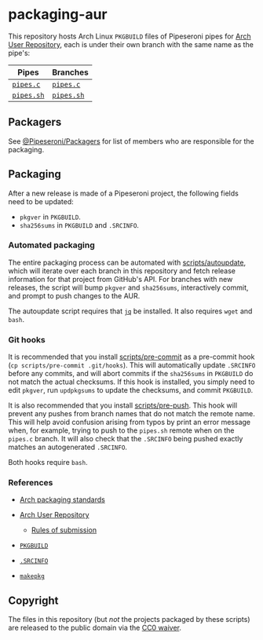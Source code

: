 # packaging-aur

This repository hosts Arch Linux `PKGBUILD` files of Pipeseroni pipes for [Arch User Repository][AUR], each is under their own branch with the same name as the pipe's:

Pipes                    | Branches
------------------------ | -------------------------
[`pipes.c`][pipes.c]     | [`pipes.c`][branch-c]
[`pipes.sh`][pipes.sh]   | [`pipes.sh`][branch-sh]

[AUR]: https://aur.archlinux.org/
[pipes.c]: https://github.com/pipeseroni/pipes.c
[pipes.sh]: https://github.com/pipeseroni/pipes.sh
[branch-c]: https://github.com/pipeseroni/packaging-aur/tree/pipes.c
[branch-sh]: https://github.com/pipeseroni/packaging-aur/tree/pipes.sh


## Packagers

See [@Pipeseroni/Packagers][packagers] for list of members who are responsible for the packaging.

[packagers]: https://github.com/pipeseroni/pipeseroni.github.io/wiki/Teams#devspackagers


## Packaging

After a new release is made of a Pipeseroni project, the following fields need
to be updated:

* `pkgver` in `PKGBUILD`.
* `sha256sums` in `PKGBUILD` and `.SRCINFO`.

### Automated packaging

The entire packaging process can be automated with
[scripts/autoupdate](scripts/autoupdate), which will iterate over each branch
in this repository and fetch release information for that project from GitHub's
API. For branches with new releases, the script will bump `pkgver` and
`sha256sums`, interactively commit, and prompt to push changes to the AUR.

The autoupdate script requires that [`jq`][jq] be installed. It also requires
`wget` and `bash`.

### Git hooks

It is recommended that you install [scripts/pre-commit](scripts/pre-commit) as
a pre-commit hook (`cp scripts/pre-commit .git/hooks`). This will automatically
update `.SRCINFO` before any commits, and will abort commits if the
`sha256sums` in `PKGBUILD` do not match the actual checksums. If this hook is
installed, you simply need to edit `pkgver`, run `updpkgsums` to update the
checksums, and commit `PKGBUILD`.

It is also recommended that you install [scripts/pre-push](scripts/pre-push).
This hook will prevent any pushes from branch names that do not match the
remote name. This will help avoid confusion arising from typos by print an
error message when, for example, trying to push to the `pipes.sh` remote when
on the `pipes.c` branch. It will also check that the `.SRCINFO` being pushed
exactly matches an autogenerated `.SRCINFO`.

Both hooks require `bash`.

### References

* [Arch packaging standards][ArchStandard]

* [Arch User Repository][Arch User Repository]

  * [Rules of submission](https://wiki.archlinux.org/index.php/Arch_User_Repository#Rules_of_submission)

* [`PKGBUILD`][PKGBUILD]
* [`.SRCINFO`][SRCINFO]
* [`makepkg`][makepkg]

[ArchStandard]: https://wiki.archlinux.org/index.php/Arch_packaging_standards
[Arch User Repository]: https://wiki.archlinux.org/index.php/Arch_User_Repository
[PKGBUILD]: https://wiki.archlinux.org/index.php/PKGBUILD
[SRCINFO]: https://wiki.archlinux.org/index.php/.SRCINFO
[makepkg]: https://wiki.archlinux.org/index.php/Makepkg
[jq]: https://stedolan.github.io/jq/


## Copyright

The files in this repository (but *not* the projects packaged by these scripts)
are released to the public domain via the [CC0 waiver](LICENSE).

